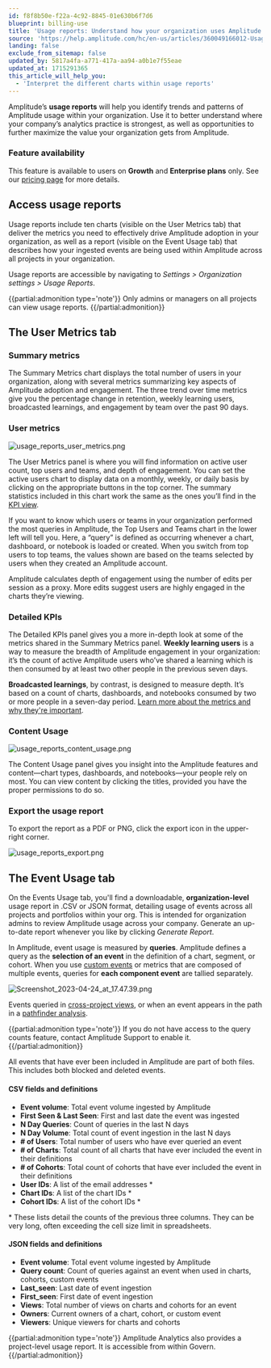 ```yaml
---
id: f8f8b50e-f22a-4c92-8845-01e630b6f7d6
blueprint: billing-use
title: 'Usage reports: Understand how your organization uses Amplitude'
source: 'https://help.amplitude.com/hc/en-us/articles/360049166012-Usage-reports-Understand-how-your-organization-uses-Amplitude'
landing: false
exclude_from_sitemap: false
updated_by: 5817a4fa-a771-417a-aa94-a0b1e7f55eae
updated_at: 1715291365
this_article_will_help_you:
  - 'Interpret the different charts within usage reports'
---
```

Amplitude’s **usage reports** will help you identify trends and patterns of Amplitude usage within your organization. Use it to better understand where your company’s analytics practice is strongest, as well as opportunities to further maximize the value your organization gets from Amplitude. 

### Feature availability

This feature is available to users on **Growth** and **Enterprise plans** only. See our [pricing page](https://amplitude.com/pricing) for more details.

## Access usage reports

Usage reports include ten charts (visible on the User Metrics tab) that deliver the metrics you need to effectively drive Amplitude adoption in your organization, as well as a report (visible on the Event Usage tab) that describes how your ingested events are being used within Amplitude across all projects in your organization.

Usage reports are accessible by navigating to *Settings >* *Organization settings >* *Usage Reports*.

{{partial:admonition type='note'}}
 Only admins or managers on all projects can view usage reports.
{{/partial:admonition}}

## The User Metrics tab

### Summary metrics

The Summary Metrics chart displays the total number of users in your organization, along with several metrics summarizing key aspects of Amplitude adoption and engagement. The three trend over time metrics give you the percentage change in retention, weekly learning users, broadcasted learnings, and engagement by team over the past 90 days.

### User metrics

![usage_reports_user_metrics.png](/docs/output/img/billing-use/usage-reports-user-metrics-png.png)

The User Metrics panel is where you will find information on active user count, top users and teams, and depth of engagement. You can set the active users chart to display data on a monthly, weekly, or daily basis by clicking on the appropriate buttons in the top corner. The summary statistics included in this chart work the same as the ones you’ll find in the [KPI view](#h_01ES43BE6YJMSD6KZTR7XH7ZN0). 

If you want to know which users or teams in your organization performed the most queries in Amplitude, the Top Users and Teams chart in the lower left will tell you. Here, a “query” is defined as occurring whenever a chart, dashboard, or notebook is loaded or created. When you switch from top users to top teams, the values shown are based on the teams selected by users when they created an Amplitude account. 

Amplitude calculates depth of engagement using the number of edits per session as a proxy. More edits suggest users are highly engaged in the charts they’re viewing.

### Detailed KPIs

The Detailed KPIs panel gives you a more in-depth look at some of the metrics shared in the Summary Metrics panel. **Weekly learning users** is a way to measure the breadth of Amplitude engagement in your organization: it’s the count of active Amplitude users who’ve shared a learning which is then consumed by at least two other people in the previous seven days. 

**Broadcasted learnings**, by contrast, is designed to measure depth. It’s based on a count of charts, dashboards, and notebooks consumed by two or more people in a seven-day period. [Learn more about the metrics and why they're important](https://amplitude.com/north-star/amplitudes-north-star-metric-and-inputs).

### Content Usage

![usage_reports_content_usage.png](/docs/output/img/billing-use/usage-reports-content-usage-png.png)  

The Content Usage panel gives you insight into the Amplitude features and content—chart types, dashboards, and notebooks—your people rely on most. You can view content by clicking the titles, provided you have the proper permissions to do so.

### Export the usage report

To export the report as a PDF or PNG, click the export icon in the upper-right corner.

![usage_reports_export.png](/docs/output/img/billing-use/usage-reports-export-png.png)

## The Event Usage tab

On the Events Usage tab, you'll find a downloadable, **organization-level** usage report in .CSV or JSON format, detailing usage of events across all projects and portfolios within your org. This is intended for organization admins to review Amplitude usage across your company. Generate an up-to-date report whenever you like by clicking *Generate Report*.

In Amplitude, event usage is measured by **queries**. Amplitude defines a query as the **selection of an event** in the definition of a chart, segment, or cohort. When you use [custom events](/docs/analytics/charts/event-segmentation/event-segmentation-in-line-events) or metrics that are composed of multiple events, queries for **each component event** are tallied separately.

![Screenshot_2023-04-24_at_17.47.39.png](/docs/output/img/billing-use/screenshot-2023-04-24-at-17-47-39-png.png)

Events queried in [cross-project views](/docs/analytics/user-data-lookup), or when an event appears in the path in a [pathfinder analysis](/docs/analytics/charts/journeys/journeys-understand-paths).

{{partial:admonition type='note'}}
If you do not have access to the query counts feature, contact Amplitude Support to enable it.
{{/partial:admonition}}

All events that have ever been included in Amplitude are part of both files. This includes both blocked and deleted events.

#### CSV fields and definitions

* **Event volume**: Total event volume ingested by Amplitude
* **First Seen & Last Seen**: First and last date the event was ingested
* **N Day Queries**: Count of queries in the last N days
* **N Day Volume**: Total count of event ingestion in the last N days
* **# of Users**: Total number of users who have ever queried an event
* **# of Charts**: Total count of all charts that have ever included the event in their definitions
* **# of Cohorts**: Total count of cohorts that have ever included the event in their definitions
* **User IDs**: A list of the email addresses \*
* **Chart IDs**: A list of the chart IDs \*
* **Cohort IDs**: A list of the cohort IDs \*

\* These lists detail the counts of the previous three columns. They can be very long, often exceeding the cell size limit in spreadsheets.

#### JSON fields and definitions

* **Event volume**: Total event volume ingested by Amplitude
* **Query count**: Count of queries against an event when used in charts, cohorts, custom events
* **Last\_seen**: Last date of event ingestion
* **First\_seen**: First date of event ingestion
* **Views**: Total number of views on charts and cohorts for an event
* **Owners**: Current owners of a chart, cohort, or custom event
* **Viewers**: Unique viewers for charts and cohorts

{{partial:admonition type='note'}}
Amplitude Analytics also provides a project-level usage report. It is accessible from within Govern.
{{/partial:admonition}}